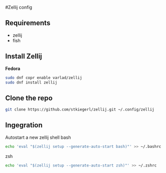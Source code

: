 #Zellij config
## Requirements
- zellij
- fish

## Install Zellij
**Fedora**
```bash
sudo dnf copr enable varlad/zellij 
sudo dnf install zellij
```

## Clone the repo
```bash
git clone https://github.com/stkiegerl/zellij.git ~/.config/zellij
```

## Ingegration
Autostart a new zellij shell
bash
```bash
echo 'eval "$(zellij setup --generate-auto-start bash)"' >> ~/.bashrc
```

zsh
```zsh
echo 'eval "$(zellij setup --generate-auto-start zsh)"' >> ~/.zshrc
```
